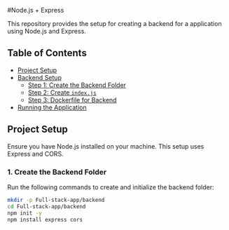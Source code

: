 #Node.js + Express

This repository provides the setup for creating a backend for a application using Node.js and Express.

## Table of Contents
- [Project Setup](#project-setup)
- [Backend Setup](#backend-setup)
  - [Step 1: Create the Backend Folder](#step-1-create-the-backend-folder)
  - [Step 2: Create `index.js`](#step-2-create-indexjs)
  - [Step 3: Dockerfile for Backend](#step-3-dockerfile-for-backend)
- [Running the Application](#running-the-application)

## Project Setup

Ensure you have Node.js installed on your machine. This setup uses Express and CORS.

### 1. Create the Backend Folder

Run the following commands to create and initialize the backend folder:

```bash
mkdir -p Full-stack-app/backend
cd Full-stack-app/backend
npm init -y
npm install express cors
